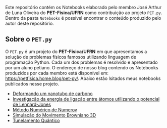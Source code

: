 Este repositório contém os Notebooks elaborado pelo membro José Arthur de Luna Oliveira do **PET-Física/UFRN** como contribuição ao projeto `PET.py`. Dentro da pasta `Notebooks` é possível encontrar o conteúdo produzido pelo autor deste repositório.

## Sobre o `PET.py`

O `PET.py` é um projeto do **PET-Física/UFRN** em que apresentamos a solução de problemas físicos famosos utilizando linguagem de programação Python. Cada um dos problemas é resolvido e apresentado por um aluno petiano. O endereço de nosso blog contendo os Notebooks produzidos por cada membro está disponível em: <https://petfisica.home.blog/pet-py/>. Abaixo estão lsitados meus notebooks publicados nesse projeto.

- [Deformando um nanotubo de carbono](https://github.com/PETfisicaUFRN/PET.py/blob/main/Notebooks/Deformando%20nanotubo%20de%20carbono.ipynb)
- [Investigação da energia de ligação entre átomos utilizando o potencial de Lennard-Jones](https://github.com/Josearthur266/PET.py/blob/main/Notebooks/Investigação%20da%20energia%20de%20ligação%20entre%20átomos%20utilizando%20o%20potencial%20de%20Lennard-Jones..ipynb)
- [Método Numérico de Numerov](https://github.com/PETfisicaUFRN/PET.py/blob/main/Notebooks/Metodo_de_Numerov.ipynb)
- [Simulação do Movimento Browniano 3D](https://github.com/Josearthur266/PET.py/blob/main/Notebooks/Simulação%20do%20Movimento%20Browniano%203D.md)
- [Tunelamento Quântico](https://github.com/PETfisicaUFRN/PET.py/blob/main/Notebooks/Tunalamento_quantico.ipynb)
